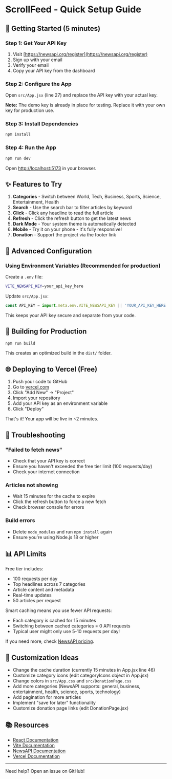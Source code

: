# ScrollFeed - Quick Setup Guide

## 🚀 Getting Started (5 minutes)

### Step 1: Get Your API Key
1. Visit [https://newsapi.org/register](https://newsapi.org/register)
2. Sign up with your email
3. Verify your email
4. Copy your API key from the dashboard

### Step 2: Configure the App
Open `src/App.jsx` (line 27) and replace the API key with your actual key.

**Note:** The demo key is already in place for testing. Replace it with your own key for production use.

### Step 3: Install Dependencies
```bash
npm install
```

### Step 4: Run the App
```bash
npm run dev
```

Open [http://localhost:5173](http://localhost:5173) in your browser.

## ✨ Features to Try

1. **Categories** - Switch between World, Tech, Business, Sports, Science, Entertainment, Health
2. **Search** - Use the search bar to filter articles by keyword
3. **Click** - Click any headline to read the full article
4. **Refresh** - Click the refresh button to get the latest news
5. **Dark Mode** - Your system theme is automatically detected
6. **Mobile** - Try it on your phone - it's fully responsive!
7. **Donation** - Support the project via the footer link

## 🔧 Advanced Configuration

### Using Environment Variables (Recommended for production)

Create a `.env` file:
```bash
VITE_NEWSAPI_KEY=your_api_key_here
```

Update `src/App.jsx`:
```javascript
const API_KEY = import.meta.env.VITE_NEWSAPI_KEY || 'YOUR_API_KEY_HERE';
```

This keeps your API key secure and separate from your code.

## 📱 Building for Production

```bash
npm run build
```

This creates an optimized build in the `dist/` folder.

## 🌐 Deploying to Vercel (Free)

1. Push your code to GitHub
2. Go to [vercel.com](https://vercel.com)
3. Click "Add New" → "Project"
4. Import your repository
5. Add your API key as an environment variable
6. Click "Deploy"

That's it! Your app will be live in ~2 minutes.

## 🐛 Troubleshooting

### "Failed to fetch news"
- Check that your API key is correct
- Ensure you haven't exceeded the free tier limit (100 requests/day)
- Check your internet connection

### Articles not showing
- Wait 15 minutes for the cache to expire
- Click the refresh button to force a new fetch
- Check browser console for errors

### Build errors
- Delete `node_modules` and run `npm install` again
- Ensure you're using Node.js 18 or higher

## 📊 API Limits

Free tier includes:
- 100 requests per day
- Top headlines across 7 categories
- Article content and metadata
- Real-time updates
- 50 articles per request

Smart caching means you use fewer API requests:
- Each category is cached for 15 minutes
- Switching between cached categories = 0 API requests
- Typical user might only use 5-10 requests per day!

If you need more, check [NewsAPI pricing](https://newsapi.org/pricing).

## 🎨 Customization Ideas

- Change the cache duration (currently 15 minutes in App.jsx line 46)
- Customize category icons (edit categoryIcons object in App.jsx)
- Change colors in `src/App.css` and `src/DonationPage.css`
- Add more categories (NewsAPI supports: general, business, entertainment, health, science, sports, technology)
- Add pagination for more articles
- Implement "save for later" functionality
- Customize donation page links (edit DonationPage.jsx)

## 📚 Resources

- [React Documentation](https://react.dev)
- [Vite Documentation](https://vitejs.dev)
- [NewsAPI Documentation](https://newsapi.org/docs)
- [Vercel Documentation](https://vercel.com/docs)

---

Need help? Open an issue on GitHub!

